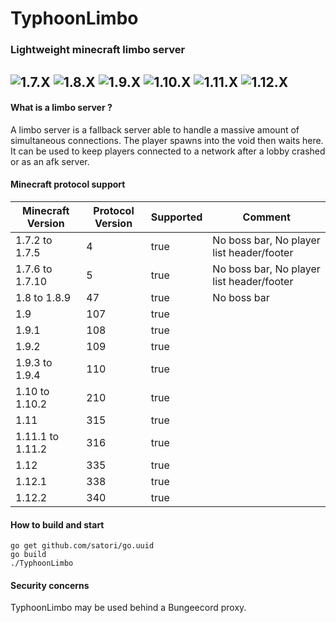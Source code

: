 # TyphoonLimbo
### Lightweight minecraft limbo server

![1.7.X](https://img.shields.io/badge/1.7.X-ready-brightgreen.svg "1.7.X")
![1.8.X](https://img.shields.io/badge/1.8.X-ready-brightgreen.svg "1.8.X")
![1.9.X](https://img.shields.io/badge/1.9.X-ready-brightgreen.svg "1.9.X")
![1.10.X](https://img.shields.io/badge/1.10.X-ready-brightgreen.svg "1.10.X")
![1.11.X](https://img.shields.io/badge/1.11.X-ready-brightgreen.svg "1.11.X")
![1.12.X](https://img.shields.io/badge/1.12.X-ready-brightgreen.svg "1.12.X")
----
#### What is a limbo server ?
A limbo server is a fallback server able to handle a massive amount of simultaneous connections. The player spawns into the void then waits here. It can be used to keep players connected to a network after a lobby crashed or as an afk server.

#### Minecraft protocol support

| Minecraft Version | Protocol Version | Supported | Comment                                   |
|-------------------|------------------|-----------|-------------------------------------------|
| 1.7.2 to 1.7.5    | 4                | true      | No boss bar, No player list header/footer |
| 1.7.6 to 1.7.10   | 5                | true      | No boss bar, No player list header/footer |
| 1.8 to 1.8.9      | 47               | true      | No boss bar                               |
| 1.9               | 107              | true      |                                           |
| 1.9.1             | 108              | true      |                                           |
| 1.9.2             | 109              | true      |                                           |
| 1.9.3 to 1.9.4    | 110              | true      |                                           |
| 1.10 to 1.10.2    | 210              | true      |                                           |
| 1.11              | 315              | true      |                                           |
| 1.11.1 to 1.11.2  | 316              | true      |                                           |
| 1.12              | 335              | true      |                                           |
| 1.12.1            | 338              | true      |                                           |
| 1.12.2            | 340              | true      |                                           |

#### How to build and start
```shell
go get github.com/satori/go.uuid
go build
./TyphoonLimbo
```

#### Security concerns
TyphoonLimbo may be used behind a Bungeecord proxy.
